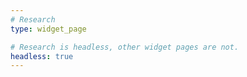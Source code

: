 ```yaml
---
# Research
type: widget_page

# Research is headless, other widget pages are not.
headless: true
---
```

